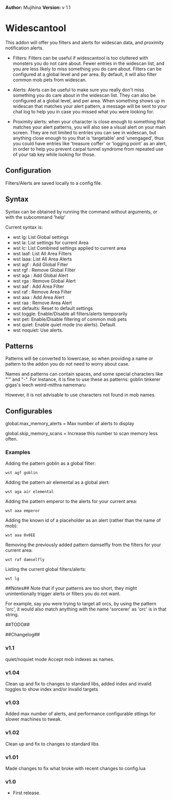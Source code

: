 **Author:** Mujihina
**Version:** v 1.1

# Widescantool #

This addon will offer you filters and alerts for widescan data, and proximity notification alerts.


- Filters: Filters can be useful if widescantool is too cluttered with monsters you do not care about. Fewer entries in the widescan list, and you are less likely to miss something you do care about. Filters can be configured at a global level and per area. 
	By default, it will also filter common mob pets from widescan.

- Alerts: Alerts can be useful to make sure you really don't miss something you do care about in the widescan list. They can also be configured at a global level, and per area.
	When something shows up in widescan that matches your alert pattern, a message will be sent to your chat log to help you in case you missed what you were looking for.

- Proximity alerts: when your character is close enough to something that matches your alert patterns, you will also see a visual alert on your main screen. They are not limited to entries you can see in widescan, but anything close enough to you that is 'targetable' and 'unengaged', thus you could have entries like 'treasure coffer' or 'logging point' as an alert, in order to help you prevent carpal tunnel syndrome from repeated use of your tab key while looking for those. 


## Configuration ##

Filters/Alerts are saved locally to a config file. 


## Syntax ##

Syntax can be obtained by running the command without arguments, or with the subcommand 'help'

Current syntax is:

- wst lg: List Global settings
- wst la: List settings for current Area
- wst lc: List Combined settings applied to current area
- wst laaf: List All Area Filters
- wst laaa: List All Area Alerts
- wst agf <name or pattern>: Add Global Filter
- wst rgf <name or pattern>: Remove Global Filter
- wst aga <name or pattern>: Add Global Alert
- wst rga <name or pattern>: Remove Global Alert
- wst aaf <name or pattern>: Add Area Filter
- wst raf <name or pattern>: Remove Area Filter
- wst aaa <name or pattern>: Add Area Alert
- wst raa <name or pattern>: Remove Area Alert
- wst defaults: Reset to default settings
- wst toggle: Enable/Disable all filters/alerts temporarily
- wst pet: Enable/Disable filtering of common mob pets
- wst quiet: Enable quiet mode (no <call> alerts). Default.
- wst noquiet: Use <call> alerts.

## Patterns ##

Patterns will be converted to lowercase, so when providing a name or pattern to the addon you do not need to worry about case.

Names and patterns can contain spaces, and some special characters like "'"  and "-".
For instance, it is fine to use these as patterns:
goblin tinkerer
gigas's leech
weird-mithra namemaru

However, it is not advisable to use characters not found in mob names. 

## Configurables ##
global.max_memory_alerts = Max number of alerts to display

global.skip_memory_scans = Increase this number to scan memory less often.


### Examples ###

Adding the pattern goblin as a global filter:

```
wst agf goblin
```

Adding the pattern air elemental as a global alert:

```
wst aga air elemental
```

Adding the pattern emperor to the alerts for your current area:
```
wst aaa emperor
```

Adding the known id of a placeholder as an alert (rather than the name of mob):
```
wst aaa 0x0EE
```

Removing the previously added pattern damselfly from the filters for your current area:
```
wst raf damselfly
```

Listing the current global filters/alerts:
```
wst lg
```

##Notes##
Note that if your patterns are too short, they might unintentionally trigger alerts or filters you do not want.

For example, say you were trying to target all orcs, by using the pattern 'orc', it would also match anything with the name 'sorcerer' as 'orc' is in that string.


##TODO##


##Changelog##

### v1.1
   quiet/noquiet mode
   Accept mob indexes as names.
### v1.04
   Clean up and fix to changes to standard libs, added index and invalid toggles to show index and/or invalid targets

### v1.03
   Added max number of alerts, and performance configurable sttings for slower machines to tweak.

### v1.02
   Clean up and fix to changes to standard libs

### v1.01
   Made changes to fix what broke with recent changes to config.lua
### v1.0 ###
* First release.
